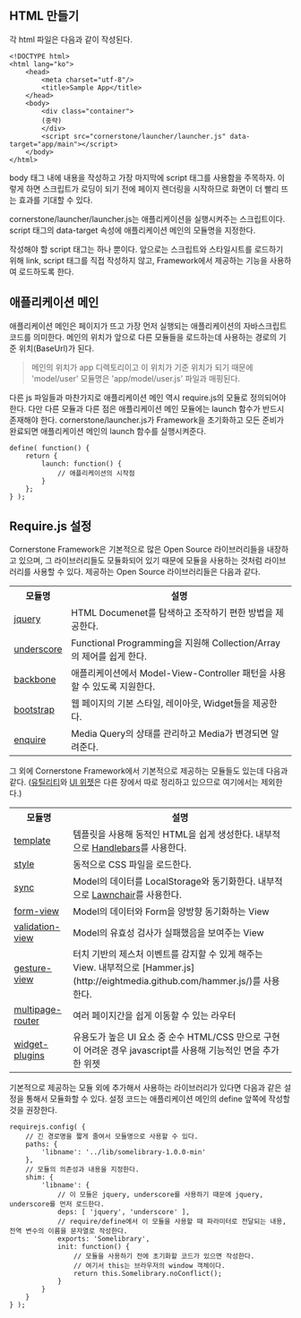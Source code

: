 <!--
{
	"id": 4,
	"title": "모듈의 사용",
	"outline": "각 html 파일은 다음과 같이 작성된다. body 태그 내에 내용을 작성하고 가장 마지막에 script 태그를 사용함을 주목하자. 이렇게 하면 스크립트가 로딩이 되기 전에 페이지 렌더링을 시작하므로 화면이 더 빨리 뜨는 효과를 기대할 수 있다...",
	"tags": ["application"],
	"order": [2, 3],
	"thumbnail": "2.1.03.module_usage.png"
}
-->

HTML 만들기
----------
각 html 파일은 다음과 같이 작성된다.

```
<!DOCTYPE html>
<html lang="ko">
	<head>
		<meta charset="utf-8"/>
		<title>Sample App</title>
	</head>
	<body>
		<div class="container">
		(중략)
		</div>
		<script src="cornerstone/launcher/launcher.js" data-target="app/main"></script> 
	</body>
</html>
```

body 태그 내에 내용을 작성하고 가장 마지막에 script 태그를 사용함을 주목하자. 이렇게 하면 스크립트가 로딩이 되기 전에 페이지 렌더링을 시작하므로 화면이 더 빨리 뜨는 효과를 기대할 수 있다.

cornerstone/launcher/launcher.js는 애플리케이션을 실행시켜주는 스크립트이다. script 태그의 data-target 속성에 애플리케이션 메인의 모듈명을 지정한다.

작성해야 할 script 태그는 하나 뿐이다. 앞으로는 스크립트와 스타일시트를 로드하기 위해 link, script 태그를 직접 작성하지 않고, Framework에서 제공하는 기능을 사용하여 로드하도록 한다.

애플리케이션 메인
--------------
애플리케이션 메인은 페이지가 뜨고 가장 먼저 실행되는 애플리케이션의 자바스크립트 코드를 의미한다. 메인의 위치가 앞으로 다른 모듈들을 로드하는데 사용하는 경로의 기준 위치(BaseUrl)가 된다.

> 메인의 위치가 app 디렉토리이고 이 위치가 기준 위치가 되기 때문에 'model/user' 모듈명은 'app/model/user.js' 파일과 매핑된다.

다른 js 파일들과 마찬가지로 애플리케이션 메인 역시 require.js의 모듈로 정의되어야 한다. 다만 다른 모듈과 다른 점은 애플리케이션 메인 모듈에는 launch 함수가 반드시 존재해야 한다. cornerstone/launcher.js가 Framework을 초기화하고 모든 준비가 완료되면 애플리케이션 메인의 launch 함수를 실행시켜준다.

```
define( function() {
	return {
		launch: function() {
			// 애플리케이션의 시작점
		}
	};
} );
```

Require.js 설정
--------------
Cornerstone Framework은 기본적으로 많은 Open Source 라이브러리들을 내장하고 있으며, 그 라이브러리들도 모듈화되어 있기 때문에 모듈을 사용하는 것처럼 라이브러리를 사용할 수 있다. 제공하는 Open Source 라이브러리들은 다음과 같다.

<table class="table table-bordered">
	<tr>
		<th class="fixed_table">모듈명</th>
		<th>설명</th>
	</tr>
	<tr>
		<td class="fixed_table"><a href="http://jquery.com" target="_blank">jquery</a></td>
		<td>HTML Documenet를 탐색하고 조작하기 편한 방법을 제공한다.</td>
	</tr>
	<tr>
		<td class="fixed_table"><a href="http://underscorejs.org/" target="_blank">underscore</a></td>
		<td>Functional Programming을 지원해 Collection/Array의 제어를 쉽게 한다.</td>
	</tr>
	<tr>
		<td class="fixed_table"><a href="http://backbonejs.org/" target="_blank">backbone</a></td>
		<td>애플리케이션에서 Model-View-Controller 패턴을 사용할 수 있도록 지원한다.</td>
	</tr>
	<tr>
		<td class="fixed_table"><a href="http://twitter.github.com/bootstrap/" target="_blank">bootstrap</a></td>
		<td>웹 페이지의 기본 스타일, 레이아웃, Widget들을 제공한다.</td>
	</tr>
	<tr>
		<td class="fixed_table"><a href="http://wickynilliams.github.com/enquire.js/" target="_blank">enquire</a></td>
		<td>Media Query의 상태를 관리하고 Media가 변경되면 알려준다.</td>
	</tr>
</table>

그 외에 Cornerstone Framework에서 기본적으로 제공하는 모듈들도 있는데 다음과 같다. ([유틸리티](./5_1_00_utilitly.html)와 [UI 위젯](./4_4_00_featured.html)은 다른 장에서 따로 정리하고 있으므로 여기에서는 제외한다.)

<table class="table table-bordered table-stripped">
	<tr>
		<th class="fixed_table">모듈명</th>
		<th>설명</th>
	</tr>
	<tr>
		<td class="fixed_table"><a href="./2_09_template.html" target="_blank">template</a></td>
		<td>템플릿을 사용해 동적인 HTML을 쉽게 생성한다. 내부적으로 <a href="http://handlebarsjs.com/" target="_blank">Handlebars</a>를 사용한다.</td>
	</tr>
	<tr>
		<td class="fixed_table"><a href="./2_10_dynamic_style.html" target="_blank">style</a></td>
		<td>동적으로 CSS 파일을 로드한다.</td>
	</tr>
	<tr>
		<td class="fixed_table"><a href="./2_12_synchronization.html" target="_blank">sync</a></td>
		<td>Model의 데이터를 LocalStorage와 동기화한다. 내부적으로 <a href="http://brian.io/lawnchair/" target="_blank">Lawnchair</a>를 사용한다.</td>
	</tr>
	<tr>
		<td class="fixed_table"><a href="./2_11_form_MVC.htm" target="_blank">form-view</a></td>
		<td>Model의 데이터와 Form을 양방향 동기화하는 View</td>
	</tr>
	<tr>
		<td class="fixed_table"><a href="./2_11_form_MVC.htm" target="_blank">validation-view</a></td>
		<td>Model의 유효성 검사가 실패했음을 보여주는 View</td>
	</tr>
	<tr>
		<td class="fixed_table"><a href="./2_08_gesture.html" target="_blank">gesture-view</a></td>
		<td>터치 기반의 제스처 이벤트를 감지할 수 있게 해주는 View. 내부적으로 [Hammer.js](http://eightmedia.github.com/hammer.js/)를 사용한다.</td>
	</tr>
	<tr>
		<td class="fixed_table"><a href="./2_13_routing.html" target="_blank">multipage-router</a></td>
		<td>여러 페이지간을 쉽게 이동할 수 있는 라우터</td>
	</tr>
	<tr>
		<td class="fixed_table"><a href="./4_3_00_plugin.html" target="_blank">widget-plugins</a></td>
		<td>유용도가 높은 UI 요소 중 순수 HTML/CSS 만으로 구현이 어려운 경우 javascript를 사용해 기능적인 면을 추가한 위젯</td>
	</tr>
</table>

기본적으로 제공하는 모듈 외에 추가해서 사용하는 라이브러리가 있다면 다음과 같은 설정을 통해서 모듈화할 수 있다.
설정 코드는 애플리케이션 메인의 define 앞쪽에 작성할 것을 권장한다.

```
requirejs.config( {
	// 긴 경로명을 짧게 줄여서 모듈명으로 사용할 수 있다.
	paths: {
		'libname': '../lib/somelibrary-1.0.0-min'
	},
	// 모듈의 의존성과 내용을 지정한다.
	shim: {
		'libname': {
			// 이 모듈은 jquery, underscore를 사용하기 때문에 jquery, underscore를 먼저 로드한다.
			deps: [ 'jquery', 'underscore' ],
			// require/define에서 이 모듈을 사용할 때 파라미터로 전달되는 내용, 전역 변수의 이름을 문자열로 작성한다.
			exports: 'Somelibrary',
			init: function() {
				// 모듈을 사용하기 전에 초기화할 코드가 있으면 작성한다.
				// 여기서 this는 브라우저의 window 객체이다.
				return this.Somelibrary.noConflict();
			}
		}
	}
} );
```
